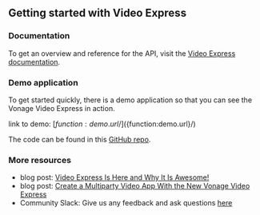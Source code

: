 ## Getting started with Video Express

### Documentation

To get an overview and reference for the API, visit the [Video Express documentation](https://tokbox.com/developer/video-express/).

### Demo application

To get started quickly, there is a demo application so that you can see the Vonage Video Express in action.

link to demo: [${function:demo.url}/](${function:demo.url}/)

The code can be found in this [GitHub repo](https://github.com/Vonage/vonage-firebase-extensions/tree/main/demos).

### More resources

- blog post: [Video Express Is Here and Why It Is Awesome!](https://learn.vonage.com/blog/2021/09/23/video-express-is-here-and-why-it%E2%80%99s-awesome/)
- blog post: [Create a Multiparty Video App With the New Vonage Video Express](https://learn.vonage.com/blog/2021/09/27/create-a-multiparty-video-app-with-the-new-video-express/)
- Community Slack: Give us any feedback and ask questions [here](https://developer.vonage.com/slack)
